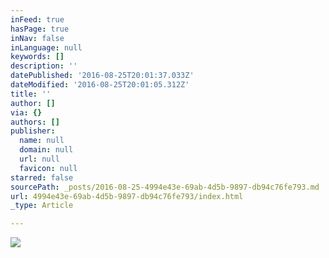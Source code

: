 ```yaml
---
inFeed: true
hasPage: true
inNav: false
inLanguage: null
keywords: []
description: ''
datePublished: '2016-08-25T20:01:37.033Z'
dateModified: '2016-08-25T20:01:05.312Z'
title: ''
author: []
via: {}
authors: []
publisher:
  name: null
  domain: null
  url: null
  favicon: null
starred: false
sourcePath: _posts/2016-08-25-4994e43e-69ab-4d5b-9897-db94c76fe793.md
url: 4994e43e-69ab-4d5b-9897-db94c76fe793/index.html
_type: Article

---
```

![](https://the-grid-user-content.s3-us-west-2.amazonaws.com/9d87b564-247f-494f-8a51-969370412112.png)